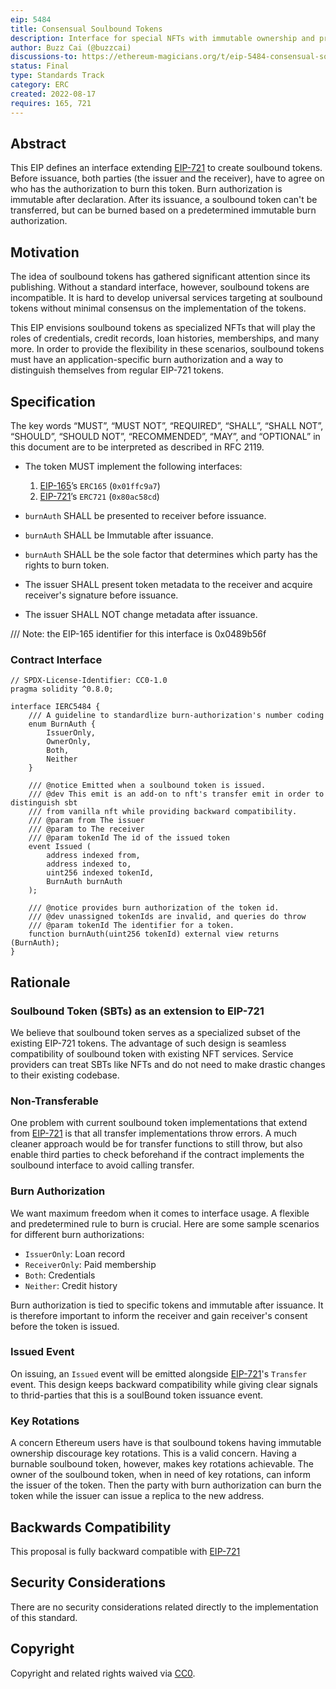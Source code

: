 ```yaml
---
eip: 5484
title: Consensual Soulbound Tokens
description: Interface for special NFTs with immutable ownership and pre-determined immutable burn authorization
author: Buzz Cai (@buzzcai)
discussions-to: https://ethereum-magicians.org/t/eip-5484-consensual-soulbound-tokens/10424
status: Final
type: Standards Track
category: ERC
created: 2022-08-17
requires: 165, 721
---
```



## Abstract

This EIP defines an interface extending [EIP-721](./eip-721.md) to create soulbound tokens. Before issuance, both parties (the issuer and the receiver), have to agree on who has the authorization to burn this token. Burn authorization is immutable after declaration. After its issuance, a soulbound token can't be transferred, but can be burned based on a predetermined immutable burn authorization.

## Motivation

The idea of soulbound tokens has gathered significant attention since its publishing. Without a standard interface, however, soulbound tokens are incompatible. It is hard to develop universal services targeting at soulbound tokens without minimal consensus on the implementation of the tokens.

This EIP envisions soulbound tokens as specialized NFTs that will play the roles of credentials, credit records, loan histories, memberships, and many more. In order to provide the flexibility in these scenarios, soulbound tokens must have an application-specific burn authorization and a way to distinguish themselves from regular EIP-721 tokens.

## Specification

The key words “MUST”, “MUST NOT”, “REQUIRED”, “SHALL”, “SHALL NOT”, “SHOULD”, “SHOULD NOT”, “RECOMMENDED”, “MAY”, and “OPTIONAL” in this document are to be interpreted as described in RFC 2119.

- The token MUST implement the following interfaces:

  1. [EIP-165](./eip-165.md)’s `ERC165` (`0x01ffc9a7`)
  1. [EIP-721](./eip-721.md)’s `ERC721` (`0x80ac58cd`)

- `burnAuth` SHALL be presented to receiver before issuance.
- `burnAuth` SHALL be Immutable after issuance.
- `burnAuth` SHALL be the sole factor that determines which party has the rights to burn token.
- The issuer SHALL present token metadata to the receiver and acquire receiver's signature before issuance.
- The issuer SHALL NOT change metadata after issuance.

/// Note: the EIP-165 identifier for this interface is 0x0489b56f

### Contract Interface

```solidity
// SPDX-License-Identifier: CC0-1.0
pragma solidity ^0.8.0;

interface IERC5484 {
    /// A guideline to standardlize burn-authorization's number coding
    enum BurnAuth {
        IssuerOnly,
        OwnerOnly,
        Both,
        Neither
    }

    /// @notice Emitted when a soulbound token is issued.
    /// @dev This emit is an add-on to nft's transfer emit in order to distinguish sbt 
    /// from vanilla nft while providing backward compatibility.
    /// @param from The issuer
    /// @param to The receiver
    /// @param tokenId The id of the issued token
    event Issued (
        address indexed from,
        address indexed to,
        uint256 indexed tokenId,
        BurnAuth burnAuth
    );

    /// @notice provides burn authorization of the token id.
    /// @dev unassigned tokenIds are invalid, and queries do throw
    /// @param tokenId The identifier for a token.
    function burnAuth(uint256 tokenId) external view returns (BurnAuth);
}
```

## Rationale

### Soulbound Token (SBTs) as an extension to EIP-721

We believe that soulbound token serves as a specialized subset of the existing EIP-721 tokens. The advantage of such design is seamless compatibility of soulbound token with existing NFT services. Service providers can treat SBTs like NFTs and do not need to make drastic changes to their existing codebase. 

### Non-Transferable

One problem with current soulbound token implementations that extend from [EIP-721](./eip-721.md) is that all transfer implementations throw errors. A much cleaner approach would be for transfer functions to still throw, but also enable third parties to check beforehand if the contract implements the soulbound interface to avoid calling transfer.

### Burn Authorization

We want maximum freedom when it comes to interface usage. A flexible and predetermined rule to burn is crucial. Here are some sample scenarios for different burn authorizations:
- `IssuerOnly`: Loan record
- `ReceiverOnly`: Paid membership
- `Both`: Credentials
- `Neither`: Credit history

Burn authorization is tied to specific tokens and immutable after issuance. It is therefore important to inform the receiver and gain receiver's consent before the token is issued.

### Issued Event

On issuing, an `Issued` event will be emitted alongside [EIP-721](./eip-721.md)'s `Transfer` event. This design keeps backward compatibility while giving clear signals to thrid-parties that this is a soulBound token issuance event.

### Key Rotations

A concern Ethereum users have is that soulbound tokens having immutable ownership discourage key rotations. This is a valid concern. Having a burnable soulbound token, however, makes key rotations achievable. The owner of the soulbound token, when in need of key rotations, can inform the issuer of the token. Then the party with burn authorization can burn the token while the issuer can issue a replica to the new address.

## Backwards Compatibility

This proposal is fully backward compatible with [EIP-721](./eip-721.md)

## Security Considerations

There are no security considerations related directly to the implementation of this standard.

## Copyright

Copyright and related rights waived via [CC0](../LICENSE.md).
